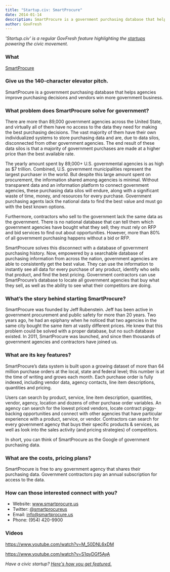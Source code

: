 ```yaml
---
title: "Startup.civ: SmartProcure"
date: 2014-01-14
description: SmartProcure is a government purchasing database that helps agencies improve purchasing decisions and vendors win more government business.
author: GovFresh
---
```


<em>'Startup.civ' is a regular GovFresh feature highlighting the <a href="http://govfresh.com/category/topics/startups/">startups</a> powering the civic movement.</em>



<h3>What</h3>

<a href="http://www.smartprocure.us">SmartProcure</a>

<h3>Give us the 140-character elevator pitch.</h3>

SmartProcure is a government purchasing database that helps agencies improve purchasing decisions and vendors win more government business.

<h3>What problem does SmartProcure solve for government?</h3>

There are more than 89,000 government agencies across the United State, and virtually all of them have no access to the data they need for making the best purchasing decisions. The vast majority of them have their own individualized systems to store purchasing data and are, due to data silos, disconnected from other government agencies. The end result of these data silos is that a majority of government purchases are made at a higher price than the best available rate. 

The yearly amount spent by 89,000+ U.S. governmental agencies is as high as $7 trillion. Combined, U.S. government municipalities represent the largest purchaser in the world. But despite this large amount spent on procurement, the information shared among agencies is minimal. Without transparent data and an information platform to connect government agencies, these purchasing data silos will endure, along with a significant waste of time, money, and resources for every purchase. Government purchasing agents lack the national data to find the best value and must go with the best known options. 

Furthermore, contractors who sell to the government lack the same data as the government. There is no national database that can tell them which government agencies have bought what they sell; they must rely on RFP and bid services to find out about opportunities. However, more than 80% of all government purchasing happens without a bid or RFP.

SmartProcure solves this disconnect with a database of government purchasing history. Now, empowered by a searchable database of purchasing information from across the nation, government agencies are able to consistently get the best value. They can use the information to instantly see all data for every purchase of any product, identify who sells that product, and find the best pricing. Government contractors can use SmartProcure’s database to locate all government agencies that buy what they sell, as well as the ability to see what their competitors are doing. 

<h3>What’s the story behind starting SmartProcure?</h3>

SmartProcure was founded by Jeff Rubenstein. Jeff has been active in government procurement and public safety for more than 20 years. Two years ago, he had an epiphany when he noticed that two agencies in the same city bought the same item at vastly different prices. He knew that this problem could be solved with a proper database, but no such database existed. In 2011, SmartProcure was launched, and since then thousands of government agencies and contractors have joined us.

<h3>What are its key features?</h3>

SmartProcure’s data system is built upon a growing dataset of more than 64 million purchase orders at the local, state and federal level; this number is at the time of writing and grows each month. Each purchase order is fully indexed, including vendor data, agency contacts, line item descriptions, quantities and pricing.

Users can search by product, service, line item description, quantities, vendor, agency, location and dozens of other purchase order variables. An agency can search for the lowest priced vendors, locate contract piggy-backing opportunities and connect with other agencies that have particular experience with a product, service, or vendor. Contractors can search for every government agency that buys their specific products &amp; services, as well as look into the sales activity (and pricing strategies) of competitors.

In short, you can think of SmartProcure as the Google of government purchasing data.

<h3>What are the costs, pricing plans?</h3>

SmartProcure is free to any government agency that shares their purchasing data. Government contractors pay an annual subscription for access to the data.

<h3>How can those interested connect with you?</h3>

<ul>
	<li>Website: <a href="http://www.smartprocure.us">www.smartprocure.us</a></li>
	<li>Twitter: <a href="http://twitter.com/smartprocureus">@smartprocureus</a></li>
	<li>Email: <a href="mailto:info@smartprocure.us">info@smartprocure.us</a></li>
	<li>Phone: (954) 420-9900</li>
</ul>

<h3>Videos</h3>

https://www.youtube.com/watch?v=M_50DNL6xDM

https://www.youtube.com/watch?v=S1qyDGf5AyA

<em>Have a civic startup? <a href="http://govfresh.com/2011/10/how-civic-entrepreneurs-and-developers-can-share-your-work-with-govfresh-readers/">Here's how you get featured.</a></em>
